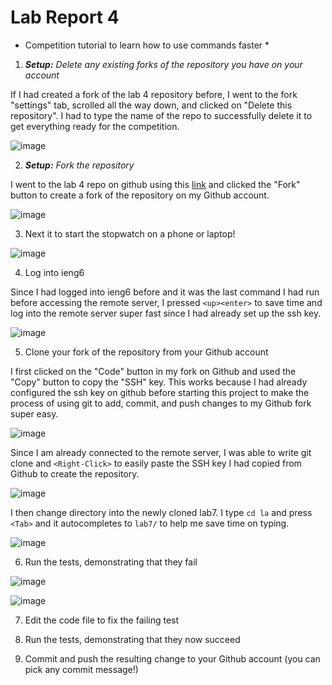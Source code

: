 # Lab Report 4

* Competition tutorial to learn how to use commands faster *

1) ***Setup:** Delete any existing forks of the repository you have on your account*

If I had created a fork of the lab 4 repository before, I went to the fork "settings" tab, scrolled all the way down, and clicked on "Delete this repository". I had to type the name of the repo to successfully delete it to get everything ready for the competition.

![image](https://user-images.githubusercontent.com/40010548/221020019-7d4243a1-82b9-459a-825d-41272cdc5384.png)

2) ***Setup:** Fork the repository*

I went to the lab 4 repo on github using this [link](https://github.com/ucsd-cse15l-w23/lab7) and clicked the "Fork" button to create a fork of the repository on my Github account. 

![image](https://user-images.githubusercontent.com/40010548/221019586-063fc723-83e5-4e61-ab73-22daff4c8386.png)

3) Next it to start the stopwatch on a phone or laptop!

![image](https://user-images.githubusercontent.com/40010548/221020207-2fdbf248-0f1d-43aa-b535-28e77096014f.png)

4) Log into ieng6

Since I had logged into ieng6 before and it was the last command I had run before accessing the remote server, I pressed `<up><enter>` to save time and log into the remote server super fast since I had already set up the ssh key. 

![image](https://user-images.githubusercontent.com/40010548/221012202-406807ff-6e9f-4fde-ba72-51984334d233.png)

5) Clone your fork of the repository from your Github account

I first clicked on the "Code" button in my fork on Github and used the "Copy" button to copy the "SSH" key. This works because I had already configured the ssh key on github before starting this project to make the process of using git to add, commit, and push changes to my Github fork super easy. 

![image](https://user-images.githubusercontent.com/40010548/221021162-e0f27ae2-24e8-47dc-9835-8286d191dab3.png)

Since I am already connected to the remote server, I was able to write git clone and `<Right-Click>` to easily paste the SSH key I had copied from Github to create the repository. 

![image](https://user-images.githubusercontent.com/40010548/221021707-5dd31836-8f46-4958-8471-342807528519.png)

I then change directory into the newly cloned lab7. I type `cd la` and press `<Tab>` and it autocompletes to `lab7/` to help me save time on typing.

![image](https://user-images.githubusercontent.com/40010548/221022438-5a143b1a-ab22-4c65-b5f3-ba5f4e1558f3.png)

6) Run the tests, demonstrating that they fail

![image](https://user-images.githubusercontent.com/40010548/221023182-87f46bb8-1f62-468b-aa50-b5e8ad7b9696.png)

![image](https://user-images.githubusercontent.com/40010548/221023289-45fa9e78-f94d-482b-a4ef-e83f467dc979.png)


7) Edit the code file to fix the failing test

8) Run the tests, demonstrating that they now succeed

9) Commit and push the resulting change to your Github account (you can pick any commit message!)
